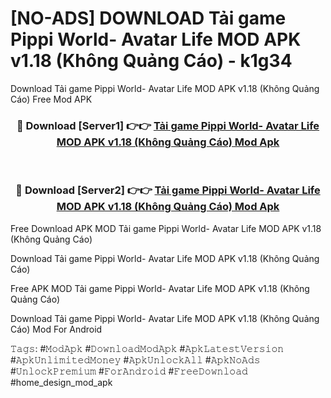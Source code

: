 # [NO-ADS] DOWNLOAD Tải game Pippi World- Avatar Life MOD APK v1.18 (Không Quảng Cáo) - k1g34
Download Tải game Pippi World- Avatar Life MOD APK v1.18 (Không Quảng Cáo) Free Mod APK

<div align="center">
<h3>🔴 Download [Server1] 👉👉 <a href="https://apk-comot.site?title=Tải_game_Pippi_World-_Avatar_Life_MOD_APK_v1.18_(Không_Quảng_Cáo)">Tải game Pippi World- Avatar Life MOD APK v1.18 (Không Quảng Cáo) Mod Apk</a></h3><br>

<h3>🔴 Download [Server2] 👉👉 <a href="https://apk-comot.site?title=Tải_game_Pippi_World-_Avatar_Life_MOD_APK_v1.18_(Không_Quảng_Cáo)">Tải game Pippi World- Avatar Life MOD APK v1.18 (Không Quảng Cáo) Mod Apk</a></h3>
</div>


Free Download APK MOD Tải game Pippi World- Avatar Life MOD APK v1.18 (Không Quảng Cáo)

Download Tải game Pippi World- Avatar Life MOD APK v1.18 (Không Quảng Cáo) 

Free APK MOD Tải game Pippi World- Avatar Life MOD APK v1.18 (Không Quảng Cáo) 

Download Tải game Pippi World- Avatar Life MOD APK v1.18 (Không Quảng Cáo) Mod For Android

𝚃𝚊𝚐𝚜: #𝙼𝚘𝚍𝙰𝚙𝚔 #𝙳𝚘𝚠𝚗𝚕𝚘𝚊𝚍𝙼𝚘𝚍𝙰𝚙𝚔 #𝙰𝚙𝚔𝙻𝚊𝚝𝚎𝚜𝚝𝚅𝚎𝚛𝚜𝚒𝚘𝚗 #𝙰𝚙𝚔𝚄𝚗𝚕𝚒𝚖𝚒𝚝𝚎𝚍𝙼𝚘𝚗𝚎𝚢 #𝙰𝚙𝚔𝚄𝚗𝚕𝚘𝚌𝚔𝙰𝚕𝚕 #𝙰𝚙𝚔𝙽𝚘𝙰𝚍𝚜 #𝚄𝚗𝚕𝚘𝚌𝚔𝙿𝚛𝚎𝚖𝚒𝚞𝚖 #𝙵𝚘𝚛𝙰𝚗𝚍𝚛𝚘𝚒𝚍 #𝙵𝚛𝚎𝚎𝙳𝚘𝚠𝚗𝚕𝚘𝚊𝚍 #home_design_mod_apk